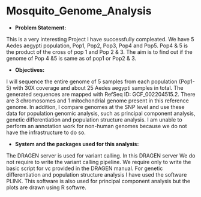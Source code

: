 # Mosquito_Genome_Analysis


+ **Problem Statement:**

This is a very interesting Project I have successfully compleated.
We have 5 Aedes aegypti population, Pop1, Pop2, Pop3, Pop4 and Pop5. 
Pop4 & 5 is the product of the cross of pop 1 and Pop 2 & 3.
The aim is to find out if the genome of Pop 4 &5 is same as of pop1 or Pop2 & 3. 


+ **Objectives:**

I will sequence the entire genome of 5 samples from each population (Pop1-5) with 30X coverage and about 25 Aedes aegypti samples in total. 
The generated sequences are mapped with RefSeq ID: GCF_002204515.2. There are 3 chromosomes and 1 mitochondrial genome present in this reference genome.
In addition, I compare genomes at the SNP level and use these data for population genomic analysis, such as principal component analysis, genetic 
differentiation and population structure analysis. I am unable to perform an annotation work for non-human genomes because we do not have the 
infrastructure to do so.


+ **System and the packages used for this analysis:**

The DRAGEN server is used for variant calling. In this DRAGEN server We do not require to write the variant calling pipeline.
We require only to write the basic script for vc provided in the DRAGEN manual.
For genetic differentiation and population structure analysis I have used the software PLINK. 
This software is also used for principal component analysis but the plots are drawn using R softwre. 
